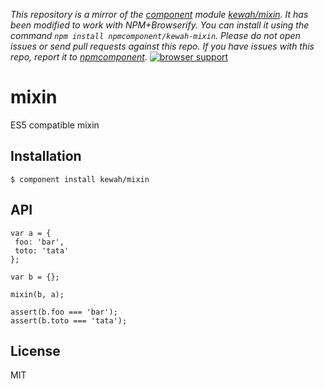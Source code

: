 *This repository is a mirror of the [component](http://component.io) module [kewah/mixin](http://github.com/kewah/mixin). It has been modified to work with NPM+Browserify. You can install it using the command `npm install npmcomponent/kewah-mixin`. Please do not open issues or send pull requests against this repo. If you have issues with this repo, report it to [npmcomponent](https://github.com/airportyh/npmcomponent).*
[![browser support](https://ci.testling.com/kewah/mixin.png)](https://ci.testling.com/kewah/mixin)

# mixin

  ES5 compatible mixin

## Installation

    $ component install kewah/mixin

## API

    var a = {
     foo: 'bar',
     toto: 'tata'
    };

    var b = {};

    mixin(b, a);

    assert(b.foo === 'bar');
    assert(b.toto === 'tata');

## License

  MIT
